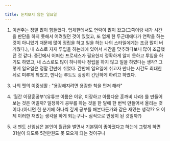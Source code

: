 ```yaml
---

title: 눈치보지 않는 일요일
---
```


1. 이번주는 정말 많이 힘들었다. 업체한테서도 연락이 많이 왔고(그쪽이랑 내가 시간을 판단을 하지 못해서 어려웠던 것이 있었고, 또 업체 한 두군데에다가 연락을 하는 것이 아니었기 때문에 많이 정립을 하고 일을 하는 나의 스타일에게는 조금 많이 버거웠다.), 내 스스로 자재 투입을 하는데에 있어서 시간을 맞추려다보니 많이 조급했던 것 같다. 중간에서 어떠한 프로세스가 필요한지 정확하게 알지 못하고 투입을 하기도 하였고, 내 스스로도 많이 하나하나 정립을 하지 않고 일을 하였다는 생각? 그렇게 일요일은 정말 간만에 쉬었다. 간만에 일요일에 쉬고자 만나는 시간도 최대한 뒤로 미루게 되었고, 만나는 루트도 굉장히 간단하게 하려고 하였다. <!--일단 그 친구의 period이기도 하였고, 나도 최대한 루트를 간단하게 하였다. 결론적으로는 steak house -> AEON (innisfree)에서 클렌징 폼 구매 -> 카페 (처음 카페는 이번 주 토요일에 열었고, 예약이 필요하다고 해서 Rever cafe라는 러시아풍의 카페를 갔다.) -> 선플라워 -> 껍데기집 이렇게 돈도 많이 쓰고 했는데, 결론은 나도 돈을 쓰는 것에 관해서 조금은 생각이 바뀌었다랄까? 결과가 없이 과정이 있다고 생각했는데, 결과도 보여줄 수 없는 과정은 어떤 차이가 있는지 궁금해진다. 또 그러한 과정들이 지나치게 길면 또 내 성격상 그것을 과연 참을 수 있을까? 하여튼 일이 딴 곳으로 샜는데, 오늘 그 친구와 같이 있으면서 정말 행복했다. 많은 이야기도 하였고, 나는 무슨 일이 있어도 가봐야한다라는 생각을 하면서 여전히 큰 거짓말을 하고 있다는 생각을 하고 있다니깐 미안하다. 일단은 내 중심적으로 생각을 해보자.-->

<!--2. 금요일에 갑자기 청소부 아주머니가 나한테 '선물'이라고 하는 것이 아닌가? 나는 무언가 그냥 출장자에게 선물을 준다고 생각했었는데, 아차, 다른 베트남 친구에게 받는 것이었구나, 마치 007 작전처럼 여러 선물들을 나한테 주고 가셨다. 그 친구가 작정을 하고, 나의 직장에 영향을 끼치고자 한다면 나는 속수무책으로 당할 수밖에 없다고 생각이 들었다. 일단 선물은 열어보지 않았다. <em>내가 어떠한 것을 받으면 관심이 없어서 그런 것을 먼저 해보지 않는 성격이 있어서 그런 것이 아닌가라는 생각도 문득 들었다.</em> 다음에 열어보겠지만, 그 친구에게도 곧 연락을 해야곘지-->

3. 나의 펫의 이중생활 : "용감해지려면 용감한 척을 먼저 해라"

4. '월간 이장훈공부'(유튜브 이름은 이유, 이장하고 아름다운 훈깨비 나라) 를 만들어보는 것은 어떨까? 일정하게 공부를 하는 것을 한 달에 한 번씩 만들어서 올리는 것이다.(아니면 한 분기에 하나씩 깊게 공부를 해본다든가와 같은 재밌는 생각?? 오 이제 이러한 재밌는 생각을 하게 되는구나~ 심적으로 안정이 된 것일까?)

5. 내 멘토 선임님은 본인이 월급을 벌면서 기본템이 좋아졌다고 하는데 그렇게 하면 31살이 되도록 5천만원도 못 모으게 되는 것이구나 